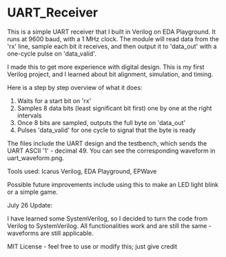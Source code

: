 # UART_Receiver

This is a simple UART receiver that I built in Verilog on EDA Playground. It runs at 9600 baud, with a 1 MHz clock. The module will read data from the 'rx' line, sample each bit it receives, and then output it to 'data_out' with a one-cycle pulse on 'data_valid'.

I made this to get more experience with digital design. This is my first Verilog project, and I learned about bit alignment, simulation, and timing.

Here is a step by step overview of what it does:
1. Waits for a start bit on 'rx'
2. Samples 8 data bits (least significant bit first) one by one at the right intervals
3. Once 8 bits are sampled, outputs the full byte on 'data_out'
4. Pulses 'data_valid' for one cycle to signal that the byte is ready

The files include the UART design and the testbench, which sends the UART ASCII '1' - decimal 49. You can see the corresponding waveform in uart_waveform.png.

Tools used: Icarus Verilog, EDA Playground, EPWave

Possible future improvements include using this to make an LED light blink or a simple game.

July 26 Update:

I have learned some SystemVerilog, so I decided to turn the code from Verilog to SystemVerilog. All functionalities work and are still the same - waveforms are still applicable.

MIT License - feel free to use or modify this; just give credit
